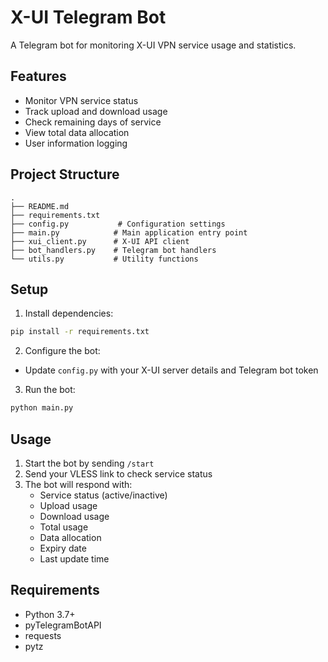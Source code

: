 # X-UI Telegram Bot

A Telegram bot for monitoring X-UI VPN service usage and statistics.

## Features

- Monitor VPN service status
- Track upload and download usage
- Check remaining days of service
- View total data allocation
- User information logging

## Project Structure

```
.
├── README.md
├── requirements.txt
├── config.py           # Configuration settings
├── main.py            # Main application entry point
├── xui_client.py      # X-UI API client
├── bot_handlers.py    # Telegram bot handlers
└── utils.py           # Utility functions
```

## Setup

1. Install dependencies:
```bash
pip install -r requirements.txt
```

2. Configure the bot:
- Update `config.py` with your X-UI server details and Telegram bot token

3. Run the bot:
```bash
python main.py
```

## Usage

1. Start the bot by sending `/start`
2. Send your VLESS link to check service status
3. The bot will respond with:
   - Service status (active/inactive)
   - Upload usage
   - Download usage
   - Total usage
   - Data allocation
   - Expiry date
   - Last update time

## Requirements

- Python 3.7+
- pyTelegramBotAPI
- requests
- pytz 